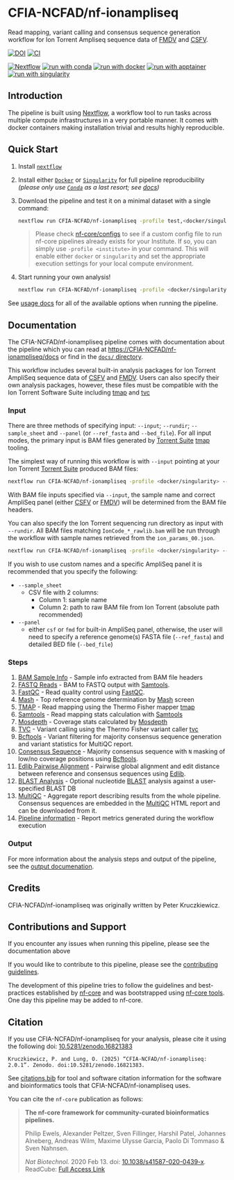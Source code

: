 # CFIA-NCFAD/nf-ionampliseq

Read mapping, variant calling and consensus sequence generation workflow for Ion Torrent Ampliseq sequence data of [FMDV] and [CSFV].

[![DOI](https://zenodo.org/badge/362215486.svg)](https://doi.org/10.5281/zenodo.16821383)
[![CI](https://github.com/CFIA-NCFAD/nf-ionampliseq/workflows/CI/badge.svg)](https://github.com/CFIA-NCFAD/nf-ionampliseq/actions)

[![Nextflow](https://img.shields.io/badge/nextflow-%E2%89%A525.04.6-brightgreen.svg)](https://www.nextflow.io/)
[![run with conda](http://img.shields.io/badge/run%20with-conda-3EB049?labelColor=000000&logo=anaconda)](https://docs.conda.io/en/latest/)
[![run with docker](https://img.shields.io/badge/run%20with-docker-0db7ed?labelColor=000000&logo=docker)](https://www.docker.com/)
[![run with apptainer](https://img.shields.io/badge/run%20with-apptainer-1d355c.svg?labelColor=000000)](https://apptainer.org/)
[![run with singularity](https://img.shields.io/badge/run%20with-singularity-1d355c.svg?labelColor=000000)](https://sylabs.io/docs/)

## Introduction

The pipeline is built using [Nextflow](https://www.nextflow.io), a workflow tool to run tasks across multiple compute infrastructures in a very portable manner. It comes with docker containers making installation trivial and results highly reproducible.

## Quick Start

1. Install [`nextflow`](https://nf-co.re/usage/installation)

2. Install either [`Docker`](https://docs.docker.com/engine/installation/) or [`Singularity`](https://www.sylabs.io/guides/3.0/user-guide/) for full pipeline reproducibility _(please only use [`Conda`](https://conda.io/miniconda.html) as a last resort; see [docs](https://nf-co.re/usage/configuration#basic-configuration-profiles))_

3. Download the pipeline and test it on a minimal dataset with a single command:

    ```bash
    nextflow run CFIA-NCFAD/nf-ionampliseq -profile test,<docker/singularity/conda/institute>
    ```

    > Please check [nf-core/configs](https://github.com/nf-core/configs#documentation) to see if a custom config file to run nf-core pipelines already exists for your Institute. If so, you can simply use `-profile <institute>` in your command. This will enable either `docker` or `singularity` and set the appropriate execution settings for your local compute environment.

4. Start running your own analysis!

    <!-- TODO nf-core: Update the example "typical command" below used to run the pipeline -->

    ```bash
    nextflow run CFIA-NCFAD/nf-ionampliseq -profile <docker/singularity/conda/institute> --input '/path/to/iontorrent/*.bam'
    ```

See [usage docs](docs/usage.md) for all of the available options when running the pipeline.

## Documentation

The CFIA-NCFAD/nf-ionampliseq pipeline comes with documentation about the pipeline which you can read at [https://CFIA-NCFAD/nf-ionampliseq/docs](https://CFIA-NCFAD/nf-ionampliseq/docs) or find in the [`docs/` directory](docs).

This workflow includes several built-in analysis packages for Ion Torrent AmpliSeq sequence data of [CSFV] and [FMDV]. Users can also specify their own analysis packages, however, these files must be compatible with the Ion Torrent Software Suite including [tmap] and [tvc]

### Input

There are three methods of specifying input: `--input`; `--rundir`; `--sample_sheet` and `--panel` (or `--ref_fasta` and `--bed_file`). For all input modes, the primary input is BAM files generated by [Torrent Suite][] [tmap][] tooling.

The simplest way of running this workflow is with `--input` pointing at your Ion Torrent [Torrent Suite] produced BAM files:

```bash
nextflow run CFIA-NCFAD/nf-ionampliseq -profile <docker/singularity> --input '/path/to/*.bam'
```

With BAM file inputs specified via `--input`, the sample name and correct AmpliSeq panel (either [CSFV] or [FMDV]) will be determined from the BAM file headers.

You can also specify the Ion Torrent sequencing run directory as input with `--rundir`. All BAM files matching `IonCode_*_rawlib.bam` will be run through the workflow with sample names retrieved from the `ion_params_00.json`.

```bash
nextflow run CFIA-NCFAD/nf-ionampliseq -profile <docker/singularity> --rundir /path/to/rundir
```

If you wish to use custom names and a specific AmpliSeq panel it is recommended that you specify the following:

- `--sample_sheet`
  - CSV file with 2 columns:
    - Column 1: sample name
    - Column 2: path to raw BAM file from Ion Torrent (absolute path recommended)
- `--panel`
  - either `csf` or `fmd` for built-in AmpliSeq panel, otherwise, the user will need to specify a reference genome(s) FASTA file (`--ref_fasta`) and detailed BED file (`--bed_file`)

### Steps

1. [BAM Sample Info](docs/output.md#bam-sample-info) - Sample info extracted from BAM file headers
2. [FASTQ Reads](docs/output.md#fastq-reads) - BAM to FASTQ output with [Samtools][].
3. [FastQC](docs/output.md#fastqc) - Read quality control using [FastQC][].
4. [Mash](docs/output.md#mash) - Top reference genome determination by [Mash][] screen
5. [TMAP](docs/output.md#tmap) - Read mapping using the Thermo Fisher mapper [tmap]
6. [Samtools](docs/output.md#samtools) - Read mapping stats calculation with [Samtools][]
7. [Mosdepth](docs/output.md#mosdepth) - Coverage stats calculated by [Mosdepth][]
8. [TVC](docs/output.md#tvc) - Variant calling using the Thermo Fisher variant caller [tvc]
9. [Bcftools](docs/output.md#bcftools) - Variant filtering for majority consensus sequence generation and variant statistics for MultiQC report.
10. [Consensus Sequence](docs/output.md#consensus-sequence) - Majority consensus sequence with `N` masking of low/no coverage positions using [Bcftools][].
11. [Edlib Pairwise Alignment](docs/output.md#edlib-pairwise-alignment) - Pairwise global alignment and edit distance between reference and consensus sequences using [Edlib].
12. [BLAST Analysis](docs/output.md#blast-analysis) - Optional nucleotide [BLAST][] analysis against a user-specified BLAST DB
13. [MultiQC](docs/output.md#multiqc) - Aggregate report describing results from the whole pipeline. Consensus sequences are embedded in the [MultiQC][] HTML report and can be downloaded from it.
14. [Pipeline information](docs/output.md#pipeline-information) - Report metrics generated during the workflow execution

### Output

For more information about the analysis steps and output of the pipeline, see the [output documenation](docs/output.md).

## Credits

CFIA-NCFAD/nf-ionampliseq was originally written by Peter Kruczkiewicz.

## Contributions and Support

If you encounter any issues when running this pipeline, please see the documentation above

If you would like to contribute to this pipeline, please see the [contributing guidelines](.github/CONTRIBUTING.md).

The development of this pipeline tries to follow the guidelines and best-practices established by [nf-core](https://nf-co.re/) and was bootstrapped using [nf-core tools](https://nf-co.re/tools#creating-a-new-workflow). One day this pipeline may be added to nf-core.

## Citation

If you use  CFIA-NCFAD/nf-ionampliseq for your analysis, please cite it using the following doi: [10.5281/zenodo.16821383](https://doi.org/10.5281/zenodo.16821383)

```text
Kruczkiewicz, P. and Lung, O. (2025) “CFIA-NCFAD/nf-ionampliseq: 2.0.1”. Zenodo. doi:10.5281/zenodo.16821383.
```

See [citations.bib](citations.bib) for tool and software citation information for the software and bioinformatics tools that CFIA-NCFAD/nf-ionampliseq uses.

You can cite the `nf-core` publication as follows:

> **The nf-core framework for community-curated bioinformatics pipelines.**
>
> Philip Ewels, Alexander Peltzer, Sven Fillinger, Harshil Patel, Johannes Alneberg, Andreas Wilm, Maxime Ulysse Garcia, Paolo Di Tommaso & Sven Nahnsen.
>
> _Nat Biotechnol._ 2020 Feb 13. doi: [10.1038/s41587-020-0439-x](https://dx.doi.org/10.1038/s41587-020-0439-x).
> ReadCube: [Full Access Link](https://rdcu.be/b1GjZ)

<!-- External links and references -->

[Bcftools]: https://samtools.github.io/bcftools/bcftools.html
[BLAST]: https://blast.ncbi.nlm.nih.gov/
[CSFV]: https://www.ncbi.nlm.nih.gov/Taxonomy/Browser/wwwtax.cgi
[Edlib]: https://github.com/Martinsos/edlib
[FastQC]: https://www.bioinformatics.babraham.ac.uk/projects/fastqc/
[FMDV]: https://www.ncbi.nlm.nih.gov/Taxonomy/Browser/wwwtax.cgi?mode=Info&id=12110&lvl=3&lin=f&keep=1&srchmode=1&unlock
[Mash]: https://doi.org/10.1186/s13059-019-1841-x
[Mosdepth]: https://github.com/brentp/mosdepth
[MultiQC]: https://docs.seqera.io/multiqc
[Samtools]: https://www.htslib.org/
[TMAP]: https://github.com/iontorrent/TS/
[Torrent Suite]: https://github.com/iontorrent/TS
[TVC]: http://updates.iontorrent.com/tvc_standalone/
